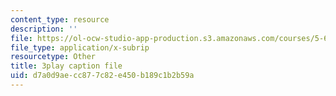 ```yaml
---
content_type: resource
description: ''
file: https://ol-ocw-studio-app-production.s3.amazonaws.com/courses/5-61-physical-chemistry-fall-2017/d7a0d9aecc877c82e450b189c1b2b59a_zwH9MjZl3v4.srt
file_type: application/x-subrip
resourcetype: Other
title: 3play caption file
uid: d7a0d9ae-cc87-7c82-e450-b189c1b2b59a
---
```

